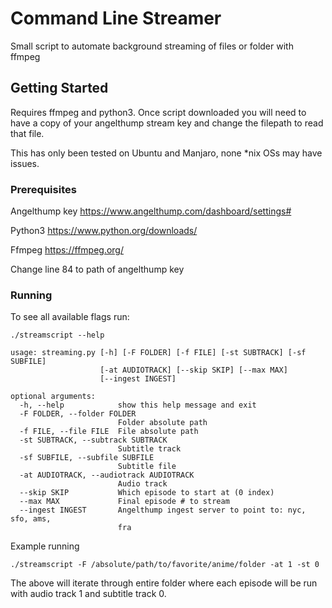 # Command Line Streamer

Small script to automate background streaming of files or folder with ffmpeg

## Getting Started

Requires ffmpeg and python3. Once script downloaded you will need to have a copy of your angelthump stream key and change the filepath to read that file.

This has only been tested on Ubuntu and Manjaro, none *nix OSs may have issues.

### Prerequisites

Angelthump key https://www.angelthump.com/dashboard/settings#

Python3 https://www.python.org/downloads/

Ffmpeg https://ffmpeg.org/

Change line 84 to path of angelthump key

### Running

To see all available flags run:

```
./streamscript --help
```

```
usage: streaming.py [-h] [-F FOLDER] [-f FILE] [-st SUBTRACK] [-sf SUBFILE]
                    [-at AUDIOTRACK] [--skip SKIP] [--max MAX]
                    [--ingest INGEST]

optional arguments:
  -h, --help            show this help message and exit
  -F FOLDER, --folder FOLDER
                        Folder absolute path
  -f FILE, --file FILE  File absolute path
  -st SUBTRACK, --subtrack SUBTRACK
                        Subtitle track
  -sf SUBFILE, --subfile SUBFILE
                        Subtitle file
  -at AUDIOTRACK, --audiotrack AUDIOTRACK
                        Audio track
  --skip SKIP           Which episode to start at (0 index)
  --max MAX             Final episode # to stream
  --ingest INGEST       Angelthump ingest server to point to: nyc, sfo, ams,
                        fra
```

Example running

```
./streamscript -F /absolute/path/to/favorite/anime/folder -at 1 -st 0
```

The above will iterate through entire folder where each episode will be run with audio track 1 and subtitle track 0.
